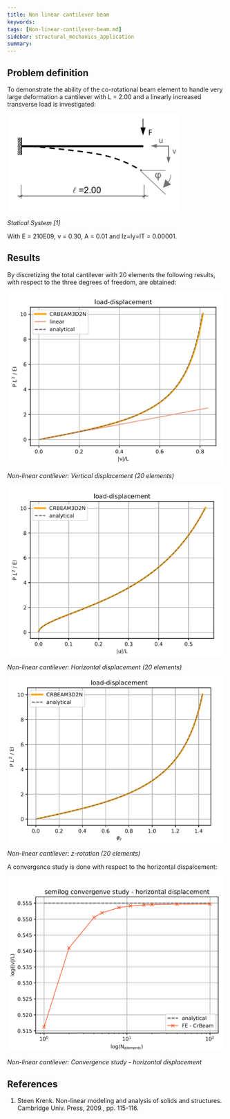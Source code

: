 ```yaml
---
title: Non linear cantilever beam
keywords: 
tags: [Non-linear-cantilever-beam.md]
sidebar: structural_mechanics_application
summary: 
---
```


## Problem definition
To demonstrate the ability of the co-rotational beam element to handle very large deformation a cantilever with L = 2.00 and a linearly increased transverse load is investigated:

<img src="https://raw.githubusercontent.com/KratosMultiphysics/Documentation/master/Wiki_files/Application_cases/Non_linear_cantilever_beam/beamnonlinearcantileverSys.jpg" width="400">

_Statical System [1]_

With E = 210E09, ν = 0.30, A = 0.01 and Iz=Iy=IT = 0.00001.

## Results

By discretizing the total cantilever with 20 elements the following results, with respect to the three degrees of freedom, are obtained:

<img src="https://raw.githubusercontent.com/KratosMultiphysics/Documentation/master/Wiki_files/Application_cases/Non_linear_cantilever_beam/CantV.PNG" width="500">

_Non-linear cantilever: Vertical displacement (20 elements)_

<img src="https://raw.githubusercontent.com/KratosMultiphysics/Documentation/master/Wiki_files/Application_cases/Non_linear_cantilever_beam/CantU.PNG" width="500">

_Non-linear cantilever: Horizontal displacement (20 elements)_

<img src="https://raw.githubusercontent.com/KratosMultiphysics/Documentation/master/Wiki_files/Application_cases/Non_linear_cantilever_beam/Cantphi.PNG" width="500">

_Non-linear cantilever: z-rotation (20 elements)_


A convergence study is done with respect to the horizontal dispalcement:

<img src="https://raw.githubusercontent.com/KratosMultiphysics/Documentation/master/Wiki_files/Application_cases/Non_linear_cantilever_beam/uConverg.PNG" width="500">

_Non-linear cantilever: Convergence study - horizontal displacement_



## References
1. Steen Krenk. Non-linear modeling and analysis of solids and structures. Cambridge
Univ. Press, 2009., pp. 115-116.